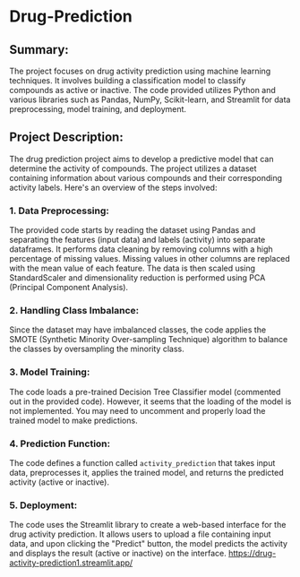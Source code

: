 # Drug-Prediction


## Summary:
The project focuses on drug activity prediction using machine learning techniques. It involves building a classification model to classify compounds as active or inactive. The code provided utilizes Python and various libraries such as Pandas, NumPy, Scikit-learn, and Streamlit for data preprocessing, model training, and deployment.

## Project Description:
The drug prediction project aims to develop a predictive model that can determine the activity of compounds. The project utilizes a dataset containing information about various compounds and their corresponding activity labels. Here's an overview of the steps involved:

### 1. Data Preprocessing:
The provided code starts by reading the dataset using Pandas and separating the features (input data) and labels (activity) into separate dataframes. It performs data cleaning by removing columns with a high percentage of missing values. Missing values in other columns are replaced with the mean value of each feature. The data is then scaled using StandardScaler and dimensionality reduction is performed using PCA (Principal Component Analysis).

### 2. Handling Class Imbalance:
Since the dataset may have imbalanced classes, the code applies the SMOTE (Synthetic Minority Over-sampling Technique) algorithm to balance the classes by oversampling the minority class.

### 3. Model Training: 
The code loads a pre-trained Decision Tree Classifier model (commented out in the provided code). However, it seems that the loading of the model is not implemented. You may need to uncomment and properly load the trained model to make predictions.

### 4. Prediction Function:
The code defines a function called `activity_prediction` that takes input data, preprocesses it, applies the trained model, and returns the predicted activity (active or inactive).

### 5. Deployment:
The code uses the Streamlit library to create a web-based interface for the drug activity prediction. It allows users to upload a file containing input data, and upon clicking the "Predict" button, the model predicts the activity and displays the result (active or inactive) on the interface.
https://drug-activity-prediction1.streamlit.app/
